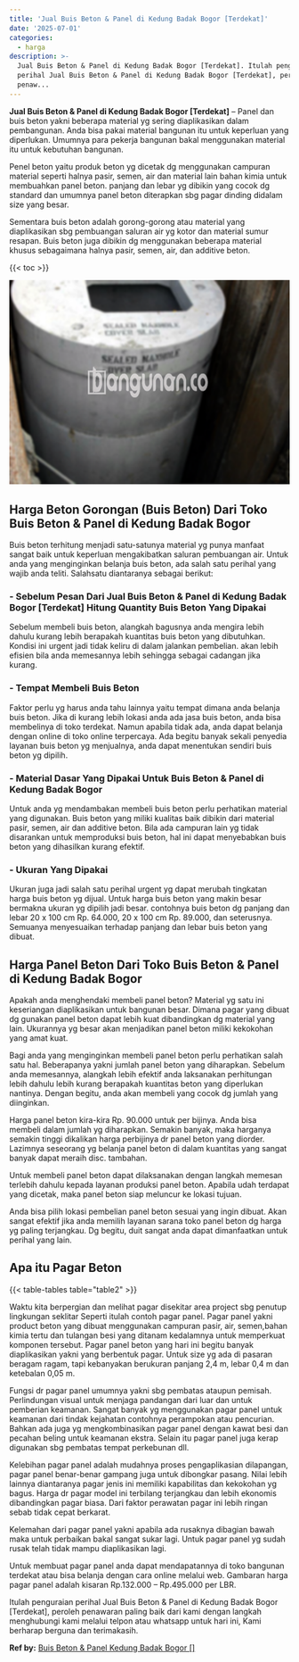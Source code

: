 ```yaml
---
title: 'Jual Buis Beton & Panel di Kedung Badak Bogor [Terdekat]'
date: '2025-07-01'
categories:
  - harga
description: >-
  Jual Buis Beton & Panel di Kedung Badak Bogor [Terdekat]. Itulah penguraian
  perihal Jual Buis Beton & Panel di Kedung Badak Bogor [Terdekat], peroleh
  penaw...
---
```


**Jual Buis Beton & Panel di Kedung Badak Bogor \[Terdekat\]** – Panel dan buis beton yakni beberapa material yg sering diaplikasikan dalam pembangunan. Anda bisa pakai material bangunan itu untuk keperluan yang diperlukan. Umumnya para pekerja bangunan bakal menggunakan material itu untuk kebutuhan bangunan.

Penel beton yaitu produk beton yg dicetak dg menggunakan campuran material seperti halnya pasir, semen, air dan material lain bahan kimia untuk membuahkan panel beton. panjang dan lebar yg dibikin yang cocok dg standard dan umumnya panel beton diterapkan sbg pagar dinding didalam size yang besar.

Sementara buis beton adalah gorong-gorong atau material yang diaplikasikan sbg pembuangan saluran air yg kotor dan material sumur resapan. Buis beton juga dibikin dg menggunakan beberapa material khusus sebagaimana halnya pasir, semen, air, dan additive beton.

{{< toc >}}

![Jual Buis Beton & Panel di Kedung Badak Bogor [Terdekat]](/images/jual-panel-buis-beton-murah-02.png)

## Harga Beton Gorongan (Buis Beton) Dari Toko Buis Beton & Panel di Kedung Badak Bogor

Buis beton terhitung menjadi satu-satunya material yg punya manfaat sangat baik untuk keperluan mengakibatkan saluran pembuangan air. Untuk anda yang menginginkan belanja buis beton, ada salah satu perihal yang wajib anda teliti. Salahsatu diantaranya sebagai berikut:

### \- Sebelum Pesan Dari Jual Buis Beton & Panel di Kedung Badak Bogor \[Terdekat\] Hitung Quantity Buis Beton Yang Dipakai

Sebelum membeli buis beton, alangkah bagusnya anda mengira lebih dahulu kurang lebih berapakah kuantitas buis beton yang dibutuhkan. Kondisi ini urgent jadi tidak keliru di dalam jalankan pembelian. akan lebih efisien bila anda memesannya lebih sehingga sebagai cadangan jika kurang.

### \- Tempat Membeli Buis Beton

Faktor perlu yg harus anda tahu lainnya yaitu tempat dimana anda belanja buis beton. Jika di kurang lebih lokasi anda ada jasa buis beton, anda bisa membelinya di toko terdekat. Namun apabila tidak ada, anda dapat belanja dengan online di toko online terpercaya. Ada begitu banyak sekali penyedia layanan buis beton yg menjualnya, anda dapat menentukan sendiri buis beton yg dipilih.

### \- Material Dasar Yang Dipakai Untuk Buis Beton & Panel di Kedung Badak Bogor

Untuk anda yg mendambakan membeli buis beton perlu perhatikan material yang digunakan. Buis beton yang miliki kualitas baik dibikin dari material pasir, semen, air dan additive beton. Bila ada campuran lain yg tidak disarankan untuk memproduksi buis beton, hal ini dapat menyebabkan buis beton yang dihasilkan kurang efektif.

### \- Ukuran Yang Dipakai

Ukuran juga jadi salah satu perihal urgent yg dapat merubah tingkatan harga buis beton yg dijual. Untuk harga buis beton yang makin besar bermakna ukuran yg dipilih jadi besar. contohnya buis beton dg panjang dan lebar 20 x 100 cm Rp. 64.000, 20 x 100 cm Rp. 89.000, dan seterusnya. Semuanya menyesuaikan terhadap panjang dan lebar buis beton yang dibuat.

## Harga Panel Beton Dari Toko Buis Beton & Panel di Kedung Badak Bogor

Apakah anda menghendaki membeli panel beton? Material yg satu ini keseriangan diaplikasikan untuk bangunan besar. Dimana pagar yang dibuat dg gunakan panel beton dapat lebih kuat dibandingkan dg material yang lain. Ukurannya yg besar akan menjadikan panel beton miliki kekokohan yang amat kuat.

Bagi anda yang menginginkan membeli panel beton perlu perhatikan salah satu hal. Beberapanya yakni jumlah panel beton yang diharapkan. Sebelum anda memesannya, alangkah lebih efektif anda laksanakan perhitungan lebih dahulu lebih kurang berapakah kuantitas beton yang diperlukan nantinya. Dengan begitu, anda akan membeli yang cocok dg jumlah yang diinginkan.

Harga panel beton kira-kira Rp. 90.000 untuk per bijinya. Anda bisa membeli dalam jumlah yg diharapkan. Semakin banyak, maka harganya semakin tinggi dikalikan harga perbijinya dr panel beton yang diorder. Lazimnya seseorang yg belanja panel beton di dalam kuantitas yang sangat banyak dapat meraih disc. tambahan.

Untuk membeli panel beton dapat dilaksanakan dengan langkah memesan terlebih dahulu kepada layanan produksi panel beton. Apabila udah terdapat yang dicetak, maka panel beton siap meluncur ke lokasi tujuan.

Anda bisa pilih lokasi pembelian panel beton sesuai yang ingin dibuat. Akan sangat efektif jika anda memilih layanan sarana toko panel beton dg harga yg paling terjangkau. Dg begitu, duit sangat anda dapat dimanfaatkan untuk perihal yang lain.

## Apa itu Pagar Beton

{{< table-tables table="table2" >}}

Waktu kita berpergian dan melihat pagar disekitar area project sbg penutup lingkungan seklitar Seperti itulah contoh pagar panel. Pagar panel yakni product beton yang dibuat menggunakan campuran pasir, air, semen,bahan kimia tertu dan tulangan besi yang ditanam kedalamnya untuk memperkuat komponen tersebut. Pagar panel beton yang hari ini begitu banyak diaplikasikan yakni yang berbentuk pagar. Untuk size yg ada di pasaran beragam ragam, tapi kebanyakan berukuran panjang 2,4 m, lebar 0,4 m dan ketebalan 0,05 m.

Fungsi dr pagar panel umumnya yakni sbg pembatas ataupun pemisah. Perlindungan visual untuk menjaga pandangan dari luar dan untuk pemberian keamanan. Sangat banyak yg menggunakan pagar panel untuk keamanan dari tindak kejahatan contohnya perampokan atau pencurian. Bahkan ada juga yg mengkombinasikan pagar panel dengan kawat besi dan pecahan beling untuk keamanan ekstra. Selain itu pagar panel juga kerap digunakan sbg pembatas tempat perkebunan dll.

Kelebihan pagar panel adalah mudahnya proses pengaplikasian dilapangan, pagar panel benar-benar gampang juga untuk dibongkar pasang. Nilai lebih lainnya diantaranya pagar jenis ini memiliki kapabilitas dan kekokohan yg bagus. Harga dr pagar model ini terbilang terjangkau dan lebih ekonomis dibandingkan pagar biasa. Dari faktor perawatan pagar ini lebih ringan sebab tidak cepat berkarat.

Kelemahan dari pagar panel yakni apabila ada rusaknya dibagian bawah maka untuk perbaikan bakal sangat sukar lagi. Untuk pagar panel yg sudah rusak telah tidak mampu diaplikasikan lagi.

Untuk membuat pagar panel anda dapat mendapatannya di toko bangunan terdekat atau bisa belanja dengan cara online melalui web. Gambaran harga pagar panel adalah kisaran Rp.132.000 – Rp.495.000 per LBR.

Itulah penguraian perihal Jual Buis Beton & Panel di Kedung Badak Bogor \[Terdekat\], peroleh penawaran paling baik dari kami dengan langkah menghubungi kami melalui telpon atau whatsapp untuk hari ini, Kami berharap berguna dan terimakasih.

**Ref by:** [Buis Beton & Panel Kedung Badak Bogor []](https://id.wikipedia.org/wiki/Buis)

